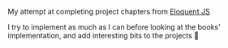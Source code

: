My attempt at completing project chapters from [Eloquent JS](https://eloquentjavascript.net/)

I try to implement as much as I can before looking at the books' implementation, and add interesting bits to the projects 🙂